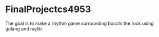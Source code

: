# FinalProjectcs4953
The goal is to make a rhythm game surrounding bocchi the rock using golang and raylib
